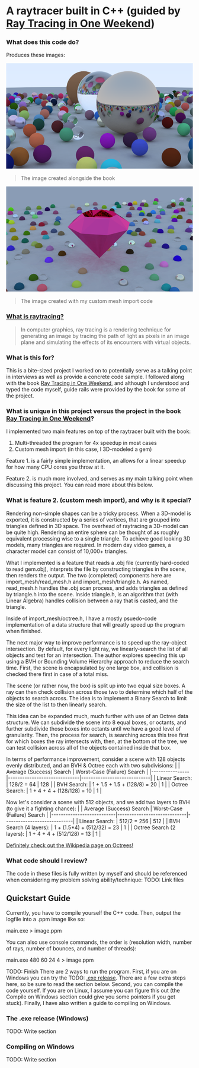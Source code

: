 # A raytracer built in C++ (guided by [Ray Tracing in One Weekend](https://raytracing.github.io/))


### What does this code do?
Produces these images:

![Book Cover](images/book_cover.png "Book Cover")

> The image created alongside the book

![Imported Gem Mesh](images/gem.png "Imported Gem Mesh")

> The image created with my custom mesh import code


### [What is raytracing?](https://en.wikipedia.org/wiki/Ray_tracing_(graphics))
> In computer graphics, ray tracing is a rendering technique for generating an image by tracing the path of light as pixels in an image plane and simulating the effects of its encounters with virtual objects.


### What is this for?
This is a bite-sized project I worked on to potentially serve as a talking point in interviews as well as provide a concrete code sample. I followed along with the book [Ray Tracing in One Weekend](https://raytracing.github.io/), and although I understood and typed the code myself, guide rails were provided by the book for some of the project.


### What is unique in this project versus the project in the book [Ray Tracing in One Weekend](https://raytracing.github.io/)?
I implemented two main features on top of the raytracer built with the book:
1. Multi-threaded the program for 4x speedup in most cases
2. Custom mesh import (in this case, I 3D-modeled a gem)

Feature 1. is a fairly simple implementation, an allows for a linear speedup for how many CPU cores you throw at it.

Feature 2. is much more involved, and serves as my main talking point when discussing this project. You can read more about this below.


### What is feature 2. (custom mesh import), and why is it special?
Rendering non-simple shapes can be a tricky process. When a 3D-model is exported, it is constructed by a series of vertices, that are grouped into triangles defined in 3D space. The overhead of raytracing a 3D-model can be quite high. Rendering an entire sphere can be thought of as roughly equivalent processing wise to a single triangle. To achieve good looking 3D models, many triangles are required. In modern day video games, a character model can consist of 10,000+ triangles.

What I implemented is a feature that reads a .obj file (currently hard-coded to read gem.obj), interprets the file by constructing triangles in the scene, then renders the output. The two (completed) components here are import_mesh/read_mesh.h and import_mesh/triangle.h. As named, read_mesh.h handles the .obj scan process, and adds triangles as defined by triangle.h into the scene. Inside triangle.h, is an algorithm that (with Linear Algebra) handles collision between a ray that is casted, and the triangle.

Inside of import_mesh/octree.h, I have a mostly psuedo-code implementation of a data structure that will greatly speed up the program when finished.

The next major way to improve performance is to speed up the ray-object intersection. By default, for every light ray, we linearly-search the list of all objects and test for an intersection. The author explores speeding this up using a BVH or Bounding Volume Hierarchy approach to reduce the search time. First, the scene is encapsulated by one large box, and collision is checked there first in case of a total miss.

The scene (or rather now, the box) is split up into two equal size boxes. A ray can then check collision across those two to determine
which half of the objects to search across. The idea is to implement a Binary Search to limit the size of the list to then linearly search.

This idea can be expanded much, much further with use of an Octree data structure. We can subdivide the scene into 8 equal boxes, or octants,
and further subdivide those boxes into octants until we have a good level of granularity. Then, the process for search, is searching across this tree
first for which boxes the ray intersects with, then, at the bottom of the tree, we can test collision across all of the objects contained inside that box.

In terms of performance improvement, consider a scene with 128 objects evenly distributed, and an BVH & Octree each with two subdivisions: 
|                | Average (Success) Search     | Worst-Case (Failure) Search |
|----------------|------------------------------|-----------------------------|
| Linear Search: | 128/2 = 64                   | 128                         |
| BVH Search:    | 1 + 1.5 + 1.5 + (128/8) = 20 | 1                           |
| Octree Search: | 1 + 4 + 4 + (128/128) = 10   | 1                           |

Now let's consider a scene with 512 objects, and we add two layers to BVH (to give it a fighting chance): 
|                           | Average (Success) Search    | Worst-Case (Failure) Search |
|---------------------------|-----------------------------|-----------------------------|
| Linear Search:            | 512/2 = 256                 | 512                         |
| BVH Search (4 layers):    | 1 + (1.5*4) + (512/32) = 23 | 1                           |
| Octree Search (2 layers): | 1 + 4 + 4 + (512/128) = 13  | 1                           |


[Definitely check out the Wikipedia page on Octrees!](https://en.wikipedia.org/wiki/Octree)


### What code should I review?
The code in these files is fully written by myself and should be referenced when considering my problem solving ability/technique:
TODO: Link files


## Quickstart Guide
Currently, you have to compile yourself the C++ code. Then, output the logfile into a .ppm image like so:

main.exe > image.ppm

You can also use console commands, the order is (resolution width, number of rays, number of bounces, and number of threads):

main.exe 480 60 24 4 > image.ppm


TODO: Finish
There are 2 ways to run the program. First, if you are on Windows you can try the TODO: [.exe release](https://www.google.com). There are a few extra steps here, so be sure to read the section below. Second, you can compile the code yourself. If you are on Linux, I assume you can figure this out (the Compile on Windows section could give you some pointers if you get stuck). Finally, I have also written a guide to compiling on Windows.

### The .exe release (Windows)
TODO: Write section

### Compiling on Windows
TODO: Write section

